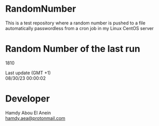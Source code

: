 # RandomNumber    
This is a test repository where a random number is pushed to a file automatically passwordless from a cron job in my Linux CentOS server    
# Random Number of the last run   
1810
      
Last update (GMT +1)    
08/30/23 00:00:02
# Developer    
Hamdy Abou El Anein   
hamdy.aea@protonmail.com
